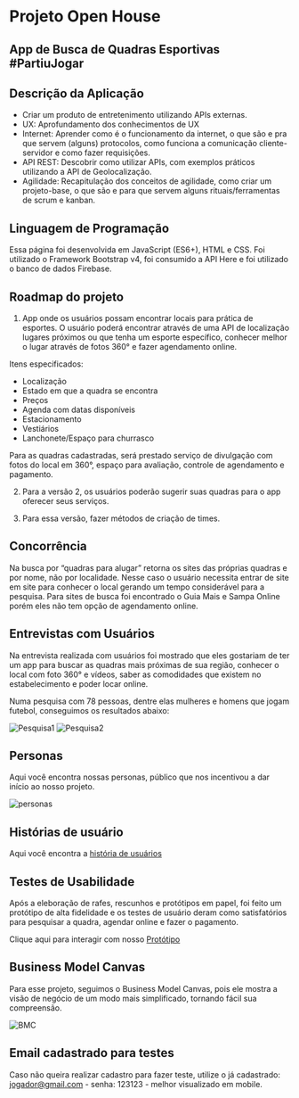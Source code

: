# Projeto Open House
## App de Busca de Quadras Esportivas #PartiuJogar


## Descrição da Aplicação
* Criar um produto de entretenimento utilizando APIs externas.
* UX: Aprofundamento dos conhecimentos de UX
* Internet: Aprender como é o funcionamento da internet, o que são e pra que servem (alguns) protocolos, como funciona a comunicação cliente-servidor e como fazer requisições.
* API REST: Descobrir como utilizar APIs, com exemplos práticos utilizando a API de Geolocalização. 
* Agilidade: Recapitulação dos conceitos de agilidade, como criar um projeto-base, o que são e para que servem alguns rituais/ferramentas de scrum e kanban.


## Linguagem de Programação
Essa página foi desenvolvida em JavaScript (ES6+), HTML e CSS.
Foi utilizado o Framework Bootstrap v4, foi consumido a API Here e foi utilizado o banco de dados Firebase.


## Roadmap do projeto
1. App onde os usuários possam encontrar locais para prática de esportes. O usuário poderá encontrar através de uma API de localização lugares próximos ou que tenha um esporte específico, conhecer melhor o lugar através de fotos 360° e fazer agendamento online.

Itens especificados:
* Localização
* Estado em que a quadra se encontra
* Preços
* Agenda com datas disponíveis
* Estacionamento
* Vestiários
* Lanchonete/Espaço para churrasco

Para as quadras cadastradas, será prestado serviço de divulgação com fotos do local em 360°, espaço para avaliação, controle de agendamento e pagamento. 

2. Para a versão 2, os usuários poderão sugerir suas quadras para o app oferecer seus serviços.

3. Para essa versão, fazer métodos de criação de times.


## Concorrência
Na busca por “quadras para alugar” retorna os sites das próprias quadras e por nome, não por localidade. Nesse caso o usuário necessita entrar de site em site para conhecer o local gerando um tempo considerável para a pesquisa.
Para sites de busca foi encontrado o Guia Mais e Sampa Online porém eles não tem opção de agendamento online.


## Entrevistas com Usuários
Na entrevista realizada com usuários foi mostrado que eles gostariam de ter um app para buscar as quadras mais próximas de sua região, conhecer o local com foto 360° e vídeos, saber as comodidades que existem no estabelecimento e poder locar online. 

Numa pesquisa com 78 pessoas, dentre elas mulheres e homens que jogam futebol, conseguimos os resultados abaixo:

![Pesquisa1](images/pesquisa1.jpg)
![Pesquisa2](images/pesquisa2.jpg)


## Personas
Aqui você encontra nossas personas, público que nos incentivou a dar início ao nosso projeto.  

![personas](images/personas.png)


## Histórias de usuário
Aqui você encontra a [história de usuários](https://drive.google.com/file/d/1_itpfioPYtlCzApJET9rtqVor4NtMgkr/view?usp=sharing)  


## Testes de Usabilidade
Após a eleboração de rafes, rescunhos e protótipos em papel, foi feito um protótipo de alta fidelidade e os testes de usuário deram como satisfatórios para pesquisar a quadra, agendar online e fazer o pagamento. 

Clique aqui para interagir com nosso [Protótipo](https://xd.adobe.com/view/a492e102-86c5-49ab-7b8f-bacf65139054-d2a3/?fullscreen)


## Business Model Canvas
Para esse projeto, seguimos o Business Model Canvas, pois ele mostra a visão de negócio de um modo mais simplificado, tornando fácil sua compreensão.  

![BMC](images/bmc.png)

## Email cadastrado para testes
Caso não queira realizar cadastro para fazer teste, utilize o já cadastrado: jogador@gmail.com - senha: 123123 - melhor visualizado em mobile.


